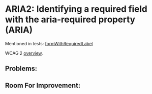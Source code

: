 
# ARIA2: Identifying a required field with the aria-required property (ARIA)

Mentioned in tests: [formWithRequiredLabel](https://github.com/quailjs/quail/blob/2.2.15/src/js/custom/formWithRequiredLabel.js)

WCAG 2 [overview](http://www.w3.org/TR/2015/NOTE-WCAG20-TECHS-20150226/ARIA2).

## Problems:

## Room For Improvement:


